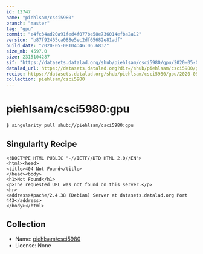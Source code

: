 ```yaml
---
id: 12747
name: "piehlsam/csci5980"
branch: "master"
tag: "gpu"
commit: "e4fc34ad20a91fed4f077be58e736014efba2a12"
version: "b87f92465ca088e5ec2df65682e81adf"
build_date: "2020-05-08T04:46:06.683Z"
size_mb: 4597.0
size: 2315104287
sif: "https://datasets.datalad.org/shub/piehlsam/csci5980/gpu/2020-05-08-e4fc34ad-b87f9246/b87f92465ca088e5ec2df65682e81adf.sif"
datalad_url: https://datasets.datalad.org?dir=/shub/piehlsam/csci5980/gpu/2020-05-08-e4fc34ad-b87f9246/
recipe: https://datasets.datalad.org/shub/piehlsam/csci5980/gpu/2020-05-08-e4fc34ad-b87f9246/Singularity
collection: piehlsam/csci5980
---
```


# piehlsam/csci5980:gpu

```bash
$ singularity pull shub://piehlsam/csci5980:gpu
```

## Singularity Recipe

```singularity
<!DOCTYPE HTML PUBLIC "-//IETF//DTD HTML 2.0//EN">
<html><head>
<title>404 Not Found</title>
</head><body>
<h1>Not Found</h1>
<p>The requested URL was not found on this server.</p>
<hr>
<address>Apache/2.4.38 (Debian) Server at datasets.datalad.org Port 443</address>
</body></html>
```

## Collection

 - Name: [piehlsam/csci5980](https://github.com/piehlsam/csci5980)
 - License: None

